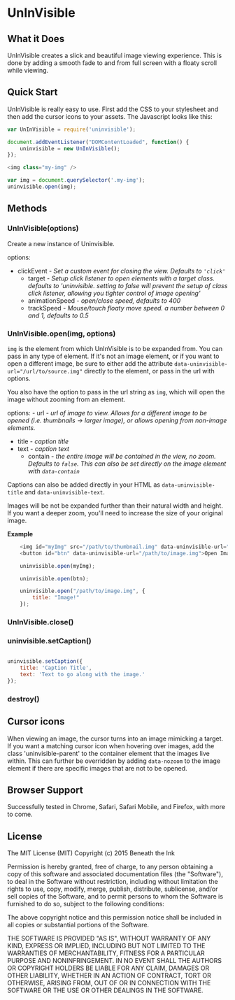 # UnInVisible

## What it Does

UnInVisible creates a slick and beautiful image viewing experience. This is done by adding a smooth fade to and from full screen with a floaty scroll while viewing.

## Quick Start

UnInVisible is really easy to use. First add the CSS to your stylesheet and then add the cursor icons to your assets. The Javascript looks like this:

```javascript
var UnInVisible = require('uninvisible');

document.addEventListener("DOMContentLoaded", function() {
	uninvisible = new UnInVisible();
});

<img class="my-img" />

var img = document.querySelector('.my-img');
uninvisible.open(img);

```

## Methods

### UnInVisible(options)

Create a new instance of Uninvisible.

options:
  - clickEvent - *Set a custom event for closing the view. Defaults to `'click'`*
	- target - *Setup click listener to open elements with a target class. defaults to 'uninvisible. setting to false will prevent the setup of class click listener, allowing you tighter control of image opening'*
	- animationSpeed - *open/close speed, defaults to 400*
	- trackSpeed - *Mouse/touch floaty move speed. a number between 0 and 1, defaults to 0.5*

### UnInVisible.open(img, options)

`img` is the element from which UnInVisible is to be expanded from. You can pass in any type of element. If it's not an image element, or if you want to open a different image, be sure to either add the attribute `data-uninvisible-url="/url/to/source.img"` directly to the element, or pass in the url with options.

You also have the option to pass in the url string as `img`, which will open the image without zooming from an element.

options:
	- url - *url of image to view. Allows for a different image to be opened (i.e. thumbnails -> larger image), or allows opening from non-image elements.*
  - title - *caption title*
  - text - *caption text*
	- contain - *the entire image will be contained in the view, no zoom. Defaults to `false`. This can also be set directly on the image element with `data-contain`*

Captions can also be added directly in your HTML as `data-uninvisible-title` and `data-uninvisible-text`.

Images will be not be expanded further than their natural width and height. If you want a deeper zoom, you'll need to increase the size of your original image.

**Example**
```javascript
	<img id="myImg" src="/path/to/thumbnail.img" data-uninvisible-url="/path/to/large-image.img" data-uninvisible-title="This is an image." />
	<button id="btn" data-uninvisible-url="/path/to/image.img">Open Image!</button>

	uninvisible.open(myImg);

	uninvisible.open(btn);

	uninvisible.open("/path/to/image.img", {
		title: "Image!"
	});
```

### UnInVisible.close()

### uninvisible.setCaption()

```javascript

uninvisible.setCaption({
	title: 'Caption Title',
	text: 'Text to go along with the image.'
});
```

### destroy()

## Cursor icons

When viewing an image, the cursor turns into an image mimicking a target. If you want a matching cursor icon when hovering over images, add the class 'uninvisible-parent' to the container element that the images live within. This can further be overridden by adding `data-nozoom` to the image element if there are specific images that are not to be opened.

## Browser Support

Successfully tested in Chrome, Safari, Safari Mobile, and Firefox, with more to come.

## License

The MIT License (MIT)
Copyright (c) 2015 Beneath the Ink

Permission is hereby granted, free of charge, to any person obtaining a copy of this software and associated documentation files (the "Software"), to deal in the Software without restriction, including without limitation the rights to use, copy, modify, merge, publish, distribute, sublicense, and/or sell copies of the Software, and to permit persons to whom the Software is furnished to do so, subject to the following conditions:

The above copyright notice and this permission notice shall be included in all copies or substantial portions of the Software.

THE SOFTWARE IS PROVIDED "AS IS", WITHOUT WARRANTY OF ANY KIND, EXPRESS OR IMPLIED, INCLUDING BUT NOT LIMITED TO THE WARRANTIES OF MERCHANTABILITY, FITNESS FOR A PARTICULAR PURPOSE AND NONINFRINGEMENT. IN NO EVENT SHALL THE AUTHORS OR COPYRIGHT HOLDERS BE LIABLE FOR ANY CLAIM, DAMAGES OR OTHER LIABILITY, WHETHER IN AN ACTION OF CONTRACT, TORT OR OTHERWISE, ARISING FROM, OUT OF OR IN CONNECTION WITH THE SOFTWARE OR THE USE OR OTHER DEALINGS IN THE SOFTWARE.

